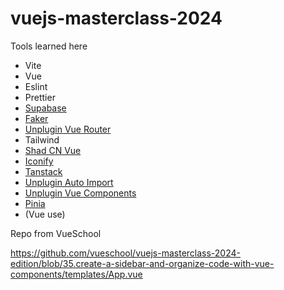 # vuejs-masterclass-2024

Tools learned here

- Vite
- Vue
- Eslint
- Prettier
- [Supabase](https://supabase.com/dashboard/projects)
- [Faker](https://fakerjs.dev/api/)
- [Unplugin Vue Router](https://uvr.esm.is/)
- Tailwind
- [Shad CN Vue](https://www.shadcn-vue.com/)
- [Iconify](https://icon-sets.iconify.design/lucide/)
- [Tanstack](https://tanstack.com/)
- [Unplugin Auto Import](https://unplugin.unjs.io/showcase/unplugin-auto-import.html)
- [Unplugin Vue Components](https://unplugin.unjs.io/showcase/unplugin-vue-components.html)
- [Pinia](https://pinia.vuejs.org/)
- (Vue use)

Repo from VueSchool

<https://github.com/vueschool/vuejs-masterclass-2024-edition/blob/35.create-a-sidebar-and-organize-code-with-vue-components/templates/App.vue>
